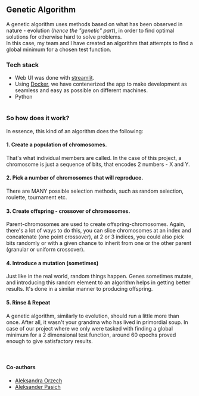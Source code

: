 ## Genetic Algorithm

A genetic algorithm uses methods based on what has been observed in nature - evolution (*hence the "genetic" part*), in order to find
optimal solutions for otherwise hard to solve problems. <br>
In this case, my team and I have created an algorithm that attempts to find a global minimum for a chosen test function.

### Tech stack
- Web UI was done with <a href="https://streamlit.io/">streamlit</a>.
- Using <a href="gowno">Docker</a>, we have contenerized the app to make development as seamless and easy as possible on different machines.
- Python
#
### So how does it work?

In essence, this kind of an algorithm does the following:

#### 1. Create a population of chromosomes. 
That's what individual members are called. In the case of this project, a chromosome is just a sequence of bits, that encodes 2 numbers - X and Y.

#### 2. Pick a number of chromosomes that will reproduce.
There are MANY possible selection methods, such as random selection, roulette, tournament etc.

#### 3. Create offspring - crossover of chromosomes.
Parent-chromosomes are used to create offspring-chromosomes. Again, there's a lot of ways to do this, you can slice chromosomes at an index and concatenate (one point crossover), at 2 or 3 indices,
you could also pick bits randomly or with a given chance to inherit from one or the other parent (granular or uniform crossover).

#### 4. Introduce a mutation (sometimes)
Just like in the real world, random things happen. Genes sometimes mutate, and introducing this random element to an algorithm helps in getting better results.
It's done in a similar manner to producing offspring.

#### 5. Rinse & Repeat
A genetic algorithm, similarly to evolution, should run a little more than once. After all, it wasn't your grandma who has lived in primordial soup.
In case of our project where we only were tasked with finding a global minimum for a 2 dimensional test function, around 60 epochs proved enough to give satisfactory results.
<br><br><br>
#### Co-authors
- <a href="https://github.com/puechua">Aleksandra Orzech</a>
- <a href="https://github.com/Alex555eu">Aleksander Pasich</a>
